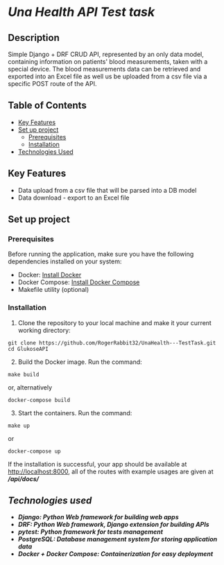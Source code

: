 # <i>Una Health API Test task</i>


## Description

Simple Django + DRF CRUD API, represented by an only data model, containing information on patients' blood measurements, taken with a special device.
The blood measurements data can be retrieved and exported into an Excel file as well us be uploaded from a csv file via a specific POST route of the API.

## Table of Contents

- [Key Features](#key-features)
- [Set up project](#set-up-project)
  - [Prerequisites](#prerequisites)
  - [Installation](#installation)
- [Technologies Used](#technologies-used)

## Key Features

- Data upload from a csv file that will be parsed into a DB model
- Data download - export to an Excel file

## Set up project

### Prerequisites
Before running the application, make sure you have the following dependencies installed on your system:

- Docker: [Install Docker](https://docs.docker.com/get-docker/)
- Docker Compose: [Install Docker Compose](https://docs.docker.com/compose/install/)
- Makefile utility (optional)

### Installation

1. Clone the repository to your local machine and make it your current working directory:

```
git clone https://github.com/RogerRabbit32/UnaHealth---TestTask.git
cd GlukoseAPI
```

2. Build the Docker image. Run the command:


```
make build
```
or, alternatively
```
docker-compose build
```

3. Start the containers. Run the command:

```
make up
```
or

```
docker-compose up
```


If the installation is successful, your app should be available at [http://localhost:8000](http://localhost:8000),
all of the routes with example usages are given at <i><b>/api/docs/<b><i>

## Technologies used
<ul>
<li>Django: Python Web framework for building web apps</li>
<li>DRF: Python Web framework, Django extension for building APIs</li>
<li>pytest: Python framework for tests management</li>
<li>PostgreSQL: Database management system for storing application data</li>
<li>Docker + Docker Compose: Containerization for easy deployment</li>
</ul>
